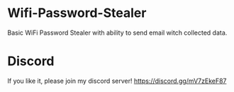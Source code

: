 # Wifi-Password-Stealer
Basic WiFi Password Stealer with ability to send email witch collected data.

# Discord
If you like it, please join my discord server! https://discord.gg/mV7zEkeF87
